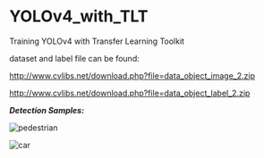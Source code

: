 # YOLOv4_with_TLT
Training YOLOv4 with Transfer Learning Toolkit


dataset and label file can be found:

http://www.cvlibs.net/download.php?file=data_object_image_2.zip

http://www.cvlibs.net/download.php?file=data_object_label_2.zip


***Detection Samples:***


![pedestrian](https://user-images.githubusercontent.com/42544569/124387317-be67e200-dce6-11eb-83ad-ea88c0b0492e.png)


![car](https://user-images.githubusercontent.com/42544569/124387319-c162d280-dce6-11eb-8a48-1a59a08e0589.png)
